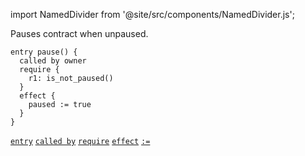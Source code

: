 import NamedDivider from '@site/src/components/NamedDivider.js';

Pauses contract when unpaused.

<NamedDivider title="Code" width="1.5"/>

```archetype
entry pause() {
  called by owner
  require {
    r1: is_not_paused()
  }
  effect {
    paused := true
  }
}
```

[`entry`](/docs/reference/declarations/entrypoint#entry) [`called by`](/docs/reference/declarations/entrypoint#called-by) [`require`](/docs/reference/declarations/entrypoint#require) [`effect`](/docs/reference/declarations/entrypoint#effect)  [`:=`](/docs/reference/instructions/assignment#a--b)
